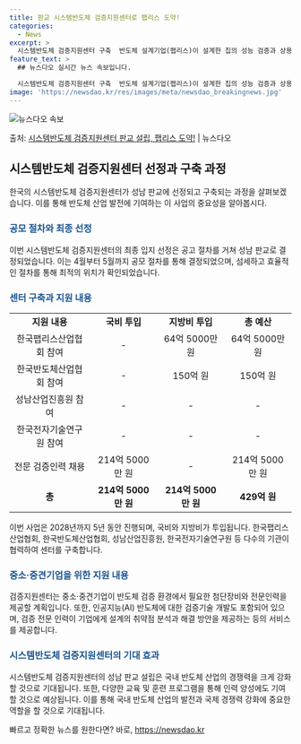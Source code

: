 ```yaml
---
title: 판교 시스템반도체 검증지원센터로 팹리스 도약!
categories:
  - News
excerpt: >
  시스템반도체 검증지원센터 구축  반도체 설계기업(팹리스)이 설계한 칩의 성능 검증과 상용화를 지원하는 ‘시스…
feature_text: >
  ## 뉴스다오 실시간 뉴스 속보입니다.

  시스템반도체 검증지원센터 구축  반도체 설계기업(팹리스)이 설계한 칩의 성능 검증과 상용화를 지원하는 ‘시스…
image: 'https://newsdao.kr/res/images/meta/newsdao_breakingnews.jpg'
---
```


![뉴스다오 속보](https://newsdao.kr/res/images/meta/newsdao_breakingnews.jpg)

<p>출처: <a href="https://newsdao.kr/4145" rel="dofollow">시스템반도체 검증지원센터 판교 설립, 팹리스 도약!</a> | 뉴스다오</p>

<h2 data-ke-size="size26">시스템반도체 검증지원센터 선정과 구축 과정</h2>
<p data-ke-size="size16">한국의 시스템반도체 검증지원센터가 성남 판교에 선정되고 구축되는 과정을 살펴보겠습니다. 이를 통해 반도체 산업 발전에 기여하는 이 사업의 중요성을 알아봅시다.</p>

<h3><b><span style="color: #1a5490;">공모 절차와 최종 선정</span></b></h3>
<p data-ke-size="size16">이번 시스템반도체 검증지원센터의 최종 입지 선정은 공고 절차를 거쳐 성남 판교로 결정되었습니다. 이는 4월부터 5월까지 공모 절차를 통해 결정되었으며, 섬세하고 효율적인 절차를 통해 최적의 위치가 확인되었습니다.</p>

<h3><b><span style="color: #1a5490;">센터 구축과 지원 내용</span></b></h3>
<table>
  <tr>
    <td style="text-align: center; height: 17px;"><b>지원 내용</b></td>
    <td style="text-align: center; height: 17px;"><b>국비 투입</b></td>
    <td style="text-align: center; height: 17px;"><b>지방비 투입</b></td>
    <td style="text-align: center; height: 17px;"><b>총 예산</b></td>
  </tr>
  <tr>
    <td style="text-align: center; height: 17px;">한국팹리스산업협회 참여</td>
    <td style="text-align: center; height: 17px;">-</td>
    <td style="text-align: center; height: 17px;">64억 5000만 원</td>
    <td style="text-align: center; height: 17px;">64억 5000만 원</td>
  </tr>
  <tr>
    <td style="text-align: center; height: 17px;">한국반도체산업협회 참여</td>
    <td style="text-align: center; height: 17px;">-</td>
    <td style="text-align: center; height: 17px;">150억 원</td>
    <td style="text-align: center; height: 17px;">150억 원</td>
  </tr>
  <tr>
    <td style="text-align: center; height: 17px;">성남산업진흥원 참여</td>
    <td style="text-align: center; height: 17px;">-</td>
    <td style="text-align: center; height: 17px;">-</td>
    <td style="text-align: center; height: 17px;">-</td>
  </tr>
  <tr>
    <td style="text-align: center; height: 17px;">한국전자기술연구원 참여</td>
    <td style="text-align: center; height: 17px;">-</td>
    <td style="text-align: center; height: 17px;">-</td>
    <td style="text-align: center; height: 17px;">-</td>
  </tr>
  <tr>
    <td style="text-align: center; height: 17px;">전문 검증인력 채용</td>
    <td style="text-align: center; height: 17px;">214억 5000만 원</td>
    <td style="text-align: center; height: 17px;">-</td>
    <td style="text-align: center; height: 17px;">214억 5000만 원</td>
  </tr>
  <tr>
    <td style="text-align: center; height: 17px;"><b>총</b></td>
    <td style="text-align: center; height: 17px;"><b>214억 5000만 원</b></td>
    <td style="text-align: center; height: 17px;"><b>214억 5000만 원</b></td>
    <td style="text-align: center; height: 17px;"><b>429억 원</b></td>
  </tr>
</table>
<p data-ke-size="size16">이번 사업은 2028년까지 5년 동안 진행되며, 국비와 지방비가 투입됩니다. 한국팹리스산업협회, 한국반도체산업협회, 성남산업진흥원, 한국전자기술연구원 등 다수의 기관이 협력하여 센터를 구축합니다.</p>

<h3><b><span style="color: #1a5490;">중소·중견기업을 위한 지원 내용</span></b></h3>
<p data-ke-size="size16">검증지원센터는 중소·중견기업이 반도체 검증 환경에서 필요한 첨단장비와 전문인력을 제공할 계획입니다. 또한, 인공지능(AI) 반도체에 대한 검증기술 개발도 포함되어 있으며, 검증 전문 인력이 기업에게 설계의 취약점 분석과 해결 방안을 제공하는 등의 서비스를 제공합니다.</p>

<h3><b><span style="color: #1a5490;">시스템반도체 검증지원센터의 기대 효과</span></b></h3>
<p data-ke-size="size16">시스템반도체 검증지원센터의 성남 판교 설립은 국내 반도체 산업의 경쟁력을 크게 강화할 것으로 기대됩니다. 또한, 다양한 교육 및 훈련 프로그램을 통해 인력 양성에도 기여할 것으로 예상됩니다. 이를 통해 국내 반도체 산업의 발전과 국제 경쟁력 강화에 중요한 역할을 할 것으로 기대됩니다.</p>

<p data-ke-size="size16"></p> 

빠르고 정확한 뉴스를 원한다면? 바로, <a href="https://newsdao.kr" rel="dofollow">https://newsdao.kr</a>


